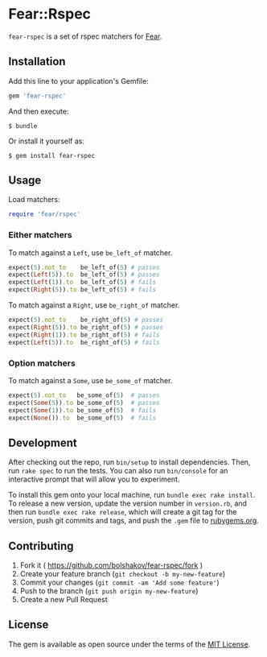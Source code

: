 # Fear::Rspec

`fear-rspec` is a set of rspec matchers for [Fear](https://github.com/bolshakov/fear).

## Installation

Add this line to your application's Gemfile:

```ruby
gem 'fear-rspec'
```

And then execute:

    $ bundle

Or install it yourself as:

    $ gem install fear-rspec

## Usage

Load matchers:

```ruby
require 'fear/rspec'
```

### Either matchers

To match against a `Left`, use `be_left_of` matcher.

```ruby
expect(5).not_to    be_left_of(5) # passes
expect(Left(5)).to  be_left_of(5) # passes
expect(Left(1)).to  be_left_of(5) # fails
expect(Right(5)).to be_left_of(5) # fails
```

To match against a `Right`, use `be_right_of` matcher.

```ruby
expect(5).not_to    be_right_of(5) # passes
expect(Right(5)).to be_right_of(5) # passes
expect(Right(1)).to be_right_of(5) # fails
expect(Left(5)).to  be_right_of(5) # fails
```

### Option matchers

To match against a `Some`, use `be_some_of` matcher.

```ruby
expect(5).not_to   be_some_of(5)  # passes
expect(Some(5)).to be_some_of(5)  # passes
expect(Some(1)).to be_some_of(5)  # fails
expect(None()).to  be_some_of(5)  # fails
```

## Development

After checking out the repo, run `bin/setup` to install dependencies. Then, run `rake spec` to run the tests. You can also run `bin/console` for an interactive prompt that will allow you to experiment.

To install this gem onto your local machine, run `bundle exec rake install`. To release a new version, update the version number in `version.rb`, and then run `bundle exec rake release`, which will create a git tag for the version, push git commits and tags, and push the `.gem` file to [rubygems.org](https://rubygems.org).

## Contributing

1. Fork it ( https://github.com/bolshakov/fear-rspec/fork )
2. Create your feature branch (`git checkout -b my-new-feature`)
3. Commit your changes (`git commit -am 'Add some feature'`)
4. Push to the branch (`git push origin my-new-feature`)
5. Create a new Pull Request


## License

The gem is available as open source under the terms of the [MIT License](http://opensource.org/licenses/MIT).

